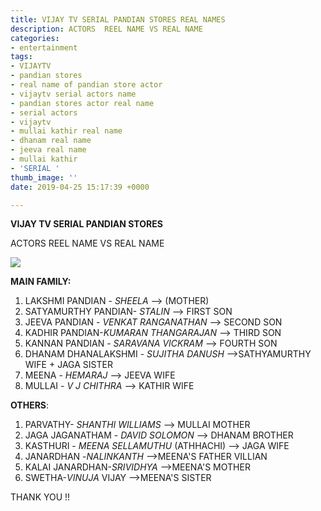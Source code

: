 ```yaml
---
title: VIJAY TV SERIAL PANDIAN STORES REAL NAMES
description: ACTORS  REEL NAME VS REAL NAME
categories:
- entertainment
tags:
- VIJAYTV
- pandian stores
- real name of pandian store actor
- vijaytv serial actors name
- pandian stores actor real name
- serial actors
- vijaytv
- mullai kathir real name
- dhanam real name
- jeeva real name
- mullai kathir
- 'SERIAL '
thumb_image: ''
date: 2019-04-25 15:17:39 +0000

---
```

**VIJAY TV SERIAL PANDIAN STORES**

ACTORS  REEL NAME VS REAL NAME

![](https://res.cloudinary.com/bittu/image/upload/v1556205059/tarasblog/pandian.jpg)

**MAIN FAMILY:**

1. LAKSHMI PANDIAN - _SHEELA_ --> (MOTHER)
2. SATYAMURTHY PANDIAN- _STALIN_ --> FIRST SON
3. JEEVA PANDIAN - _VENKAT RANGANATHAN_ --> SECOND SON
4. KADHIR PANDIAN-_KUMARAN THANGARAJAN_ --> THIRD SON
5. KANNAN PANDIAN - _SARAVANA VICKRAM_ --> FOURTH SON
6. DHANAM DHANALAKSHMI - _SUJITHA DANUSH_ -->SATHYAMURTHY WIFE + JAGA SISTER
7. MEENA - _HEMARAJ_ --> JEEVA WIFE
8. MULLAI - _V J CHITHRA_ --> KATHIR WIFE

**OTHERS**:

1. PARVATHY- _SHANTHI WILLIAMS_ --> MULLAI MOTHER
2. JAGA JAGANATHAM - _DAVID SOLOMON_ --> DHANAM BROTHER
3. KASTHURI - _MEENA SELLAMUTHU_ (ATHHACHI) --> JAGA WIFE
4. JANARDHAN -_NALINKANTH_ -->MEENA'S FATHER VILLIAN
5. KALAI JANARDHAN-_SRIVIDHYA_ -->MEENA'S MOTHER
6. SWETHA-_VINUJA_ VIJAY -->MEENA'S SISTER

THANK YOU !!